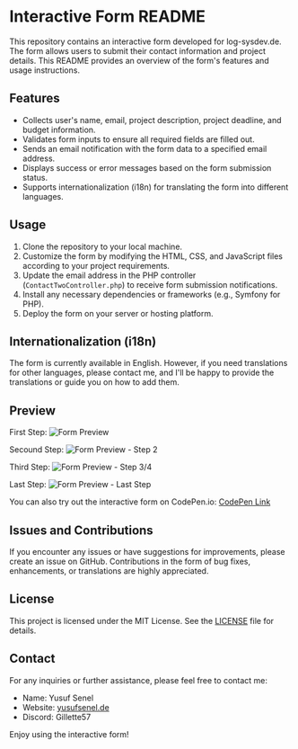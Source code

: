 # Interactive Form README

This repository contains an interactive form developed for log-sysdev.de. The form allows users to submit their contact information and project details. This README provides an overview of the form's features and usage instructions.

## Features

- Collects user's name, email, project description, project deadline, and budget information.
- Validates form inputs to ensure all required fields are filled out.
- Sends an email notification with the form data to a specified email address.
- Displays success or error messages based on the form submission status.
- Supports internationalization (i18n) for translating the form into different languages.

## Usage

1. Clone the repository to your local machine.
2. Customize the form by modifying the HTML, CSS, and JavaScript files according to your project requirements.
3. Update the email address in the PHP controller (`ContactTwoController.php`) to receive form submission notifications.
4. Install any necessary dependencies or frameworks (e.g., Symfony for PHP).
5. Deploy the form on your server or hosting platform.

## Internationalization (i18n)

The form is currently available in English. However, if you need translations for other languages, please contact me, and I'll be happy to provide the translations or guide you on how to add them.

## Preview

First Step:
![Form Preview](https://cdn.discordapp.com/attachments/1125832474937802813/1126842589845409872/rD87zKSYFf.png)

Secound Step: 
![Form Preview - Step 2](https://cdn.discordapp.com/attachments/1125832474937802813/1126842623869591552/LXsnmdnASy.png)

Third Step:
![Form Preview - Step 3/4](https://media.discordapp.net/attachments/1125832474937802813/1126842801099907102/XdHebnhJ6f.png?width=810&height=337)

Last Step:
![Form Preview - Last Step](https://cdn.discordapp.com/attachments/1125832474937802813/1126843817736290304/1EC28gwG3U.png)



You can also try out the interactive form on CodePen.io: [CodePen Link](https://codepen.io/yusuf57rl/pen/RwqLRwJ)


## Issues and Contributions

If you encounter any issues or have suggestions for improvements, please create an issue on GitHub. Contributions in the form of bug fixes, enhancements, or translations are highly appreciated.

## License

This project is licensed under the MIT License. See the [LICENSE](LICENSE) file for details.

## Contact

For any inquiries or further assistance, please feel free to contact me:

- Name: Yusuf Senel
- Website: [yusufsenel.de](https://yusufsenel.de)
- Discord: Gillette57

Enjoy using the interactive form!
